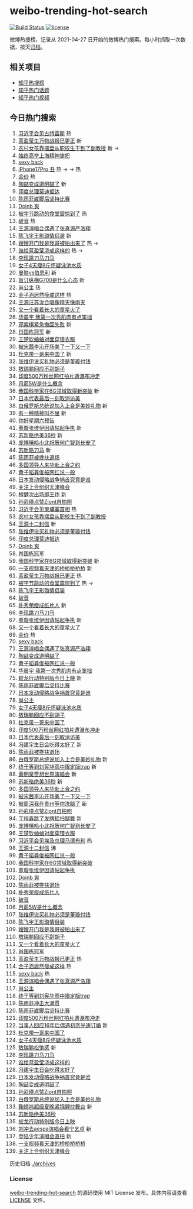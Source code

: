 # weibo-trending-hot-search

[![Build Status](https://github.com/justjavac/weibo-trending-hot-search/workflows/ci/badge.svg?branch=master)](https://github.com/justjavac/weibo-trending-hot-search/actions)
[![license](https://img.shields.io/github/license/justjavac/weibo-trending-hot-search)](https://github.com/justjavac/weibo-trending-hot-search/blob/master/LICENSE)

微博热搜榜，记录从 2021-04-27
日开始的微博热门搜索。每小时抓取一次数据，按天[归档](./archives)。

## 相关项目

- [知乎热搜榜](https://github.com/justjavac/zhihu-trending-top-search)
- [知乎热门话题](https://github.com/justjavac/zhihu-trending-hot-questions)
- [知乎热门视频](https://github.com/justjavac/zhihu-trending-hot-video)

## 今日热门搜索

<!-- BEGIN -->
<!-- 最后更新时间 Sun Aug 31 2025 02:23:25 GMT+0800 (China Standard Time) -->

1. [习近平会见古特雷斯](https://s.weibo.com//weibo?q=%23%E4%B9%A0%E8%BF%91%E5%B9%B3%E4%BC%9A%E8%A7%81%E5%8F%A4%E7%89%B9%E9%9B%B7%E6%96%AF%23&Refer=new_time)
   热
1. [蓝盈莹生万物战报已更正](https://s.weibo.com//weibo?q=%23%E8%93%9D%E7%9B%88%E8%8E%B9%E7%94%9F%E4%B8%87%E7%89%A9%E6%88%98%E6%8A%A5%E5%B7%B2%E6%9B%B4%E6%AD%A3%23&t=31&band_rank=1&Refer=top)
   新
1. [农村女孩靠摆盘从职校生干到了副教授](https://s.weibo.com//weibo?q=%23%E5%86%9C%E6%9D%91%E5%A5%B3%E5%AD%A9%E9%9D%A0%E6%91%86%E7%9B%98%E4%BB%8E%E8%81%8C%E6%A0%A1%E7%94%9F%E5%B9%B2%E5%88%B0%E4%BA%86%E5%89%AF%E6%95%99%E6%8E%88%23&t=31&band_rank=2&Refer=top)
   新 ->
1. [始终高举上海精神旗帜](https://s.weibo.com//weibo?q=%23%E5%A7%8B%E7%BB%88%E9%AB%98%E4%B8%BE%E4%B8%8A%E6%B5%B7%E7%B2%BE%E7%A5%9E%E6%97%97%E5%B8%9C%23&t=31&band_rank=3&Refer=top)
1. [sexy back](https://s.weibo.com//weibo?q=sexy%20back&t=31&band_rank=4&Refer=top)
1. [iPhone17Pro 丑](https://s.weibo.com//weibo?q=iPhone17Pro%20%E4%B8%91&t=31&band_rank=5&Refer=top)
   热 -> -> 热
1. [金价](https://s.weibo.com//weibo?q=%E9%87%91%E4%BB%B7&t=31&band_rank=6&Refer=top)
   热
1. [陶喆变成道明喆了](https://s.weibo.com//weibo?q=%E9%99%B6%E5%96%86%E5%8F%98%E6%88%90%E9%81%93%E6%98%8E%E5%96%86%E4%BA%86&t=31&band_rank=7&Refer=top)
   新
1. [印度总理莫迪抵达](https://s.weibo.com//weibo?q=%23%E5%8D%B0%E5%BA%A6%E6%80%BB%E7%90%86%E8%8E%AB%E8%BF%AA%E6%8A%B5%E8%BE%BE%23&t=31&band_rank=8&Refer=top)
1. [陈雨菲崴脚后坚持比赛](https://s.weibo.com//weibo?q=%23%E9%99%88%E9%9B%A8%E8%8F%B2%E5%B4%B4%E8%84%9A%E5%90%8E%E5%9D%9A%E6%8C%81%E6%AF%94%E8%B5%9B%23&t=31&band_rank=9&Refer=top)
1. [Doinb 爽](https://s.weibo.com//weibo?q=Doinb%20%E7%88%BD&t=31&band_rank=10&Refer=top)
1. [被字节跳动的食堂震惊到了](https://s.weibo.com//weibo?q=%E8%A2%AB%E5%AD%97%E8%8A%82%E8%B7%B3%E5%8A%A8%E7%9A%84%E9%A3%9F%E5%A0%82%E9%9C%87%E6%83%8A%E5%88%B0%E4%BA%86&t=31&band_rank=11&Refer=top)
   热
1. [破音](https://s.weibo.com//weibo?q=%E7%A0%B4%E9%9F%B3&t=31&band_rank=12&Refer=top)
   热
1. [王源演唱会偶遇了张真源严浩翔](https://s.weibo.com//weibo?q=%23%E7%8E%8B%E6%BA%90%E6%BC%94%E5%94%B1%E4%BC%9A%E5%81%B6%E9%81%87%E4%BA%86%E5%BC%A0%E7%9C%9F%E6%BA%90%E4%B8%A5%E6%B5%A9%E7%BF%94%23&t=31&band_rank=13&Refer=top)
1. [陈飞宇王影璐情侣装](https://s.weibo.com//weibo?q=%23%E9%99%88%E9%A3%9E%E5%AE%87%E7%8E%8B%E5%BD%B1%E7%92%90%E6%83%85%E4%BE%A3%E8%A3%85%23&t=31&band_rank=14&Refer=top)
   新
1. [嫂嫂开门我是我哥被拍出来了](https://s.weibo.com//weibo?q=%E5%AB%82%E5%AB%82%E5%BC%80%E9%97%A8%E6%88%91%E6%98%AF%E6%88%91%E5%93%A5%E8%A2%AB%E6%8B%8D%E5%87%BA%E6%9D%A5%E4%BA%86&t=31&band_rank=15&Refer=top)
   热 ->
1. [谁给蓝盈莹浇成这样的](https://s.weibo.com//weibo?q=%E8%B0%81%E7%BB%99%E8%93%9D%E7%9B%88%E8%8E%B9%E6%B5%87%E6%88%90%E8%BF%99%E6%A0%B7%E7%9A%84&t=31&band_rank=16&Refer=top)
   热 ->
1. [李现跳刀马刀马](https://s.weibo.com//weibo?q=%E6%9D%8E%E7%8E%B0%E8%B7%B3%E5%88%80%E9%A9%AC%E5%88%80%E9%A9%AC&t=31&band_rank=17&Refer=top)
1. [女子4天瘦8斤怀疑泳池水质](https://s.weibo.com//weibo?q=%23%E5%A5%B3%E5%AD%904%E5%A4%A9%E7%98%A68%E6%96%A4%E6%80%80%E7%96%91%E6%B3%B3%E6%B1%A0%E6%B0%B4%E8%B4%A8%23&t=31&band_rank=18&Refer=top)
1. [曼联vs伯恩利](https://s.weibo.com//weibo?q=%23%E6%9B%BC%E8%81%94vs%E4%BC%AF%E6%81%A9%E5%88%A9%23&t=31&band_rank=19&Refer=top)
   新
1. [盲订纵横G700是什么心态](https://s.weibo.com//weibo?q=%23%E7%9B%B2%E8%AE%A2%E7%BA%B5%E6%A8%AAG700%E6%98%AF%E4%BB%80%E4%B9%88%E5%BF%83%E6%80%81%23&t=31&band_rank=20&Refer=top)
   新
1. [尚公主](https://s.weibo.com//weibo?q=%E5%B0%9A%E5%85%AC%E4%B8%BB&t=31&band_rank=21&Refer=top)
   热
1. [金子涵居然瘦成这样](https://s.weibo.com//weibo?q=%E9%87%91%E5%AD%90%E6%B6%B5%E5%B1%85%E7%84%B6%E7%98%A6%E6%88%90%E8%BF%99%E6%A0%B7&t=31&band_rank=22&Refer=top)
   热
1. [王源汪苏泷合唱像晴天像雨天](https://s.weibo.com//weibo?q=%23%E7%8E%8B%E6%BA%90%E6%B1%AA%E8%8B%8F%E6%B3%B7%E5%90%88%E5%94%B1%E5%83%8F%E6%99%B4%E5%A4%A9%E5%83%8F%E9%9B%A8%E5%A4%A9%23&t=31&band_rank=23&Refer=top)
1. [又一个看着长大的童星火了](https://s.weibo.com//weibo?q=%E5%8F%88%E4%B8%80%E4%B8%AA%E7%9C%8B%E7%9D%80%E9%95%BF%E5%A4%A7%E7%9A%84%E7%AB%A5%E6%98%9F%E7%81%AB%E4%BA%86&t=31&band_rank=24&Refer=top)
1. [华晨宇 我第一次秀肌肉有点笨拙](https://s.weibo.com//weibo?q=%E5%8D%8E%E6%99%A8%E5%AE%87%20%E6%88%91%E7%AC%AC%E4%B8%80%E6%AC%A1%E7%A7%80%E8%82%8C%E8%82%89%E6%9C%89%E7%82%B9%E7%AC%A8%E6%8B%99&t=31&band_rank=25&Refer=top)
1. [邓紫棋紧急撤回失败](https://s.weibo.com//weibo?q=%E9%82%93%E7%B4%AB%E6%A3%8B%E7%B4%A7%E6%80%A5%E6%92%A4%E5%9B%9E%E5%A4%B1%E8%B4%A5&t=31&band_rank=26&Refer=top)
   新
1. [肖国栋冠军](https://s.weibo.com//weibo?q=%E8%82%96%E5%9B%BD%E6%A0%8B%E5%86%A0%E5%86%9B&t=31&band_rank=27&Refer=top)
   新
1. [王楚钦蛐蛐对面穿错衣服](https://s.weibo.com//weibo?q=%E7%8E%8B%E6%A5%9A%E9%92%A6%E8%9B%90%E8%9B%90%E5%AF%B9%E9%9D%A2%E7%A9%BF%E9%94%99%E8%A1%A3%E6%9C%8D&t=31&band_rank=28&Refer=top)
1. [被宋茜李沁开场美了一下又一下](https://s.weibo.com//weibo?q=%E8%A2%AB%E5%AE%8B%E8%8C%9C%E6%9D%8E%E6%B2%81%E5%BC%80%E5%9C%BA%E7%BE%8E%E4%BA%86%E4%B8%80%E4%B8%8B%E5%8F%88%E4%B8%80%E4%B8%8B&t=31&band_rank=29&Refer=top)
1. [杜克带一哥来中国了](https://s.weibo.com//weibo?q=%E6%9D%9C%E5%85%8B%E5%B8%A6%E4%B8%80%E5%93%A5%E6%9D%A5%E4%B8%AD%E5%9B%BD%E4%BA%86&t=31&band_rank=30&Refer=top)
   新
1. [张维伊说买礼物必须是董璇付钱](https://s.weibo.com//weibo?q=%23%E5%BC%A0%E7%BB%B4%E4%BC%8A%E8%AF%B4%E4%B9%B0%E7%A4%BC%E7%89%A9%E5%BF%85%E9%A1%BB%E6%98%AF%E8%91%A3%E7%92%87%E4%BB%98%E9%92%B1%23&t=31&band_rank=31&Refer=top)
1. [敖瑞鹏回应不刮胡子](https://s.weibo.com//weibo?q=%23%E6%95%96%E7%91%9E%E9%B9%8F%E5%9B%9E%E5%BA%94%E4%B8%8D%E5%88%AE%E8%83%A1%E5%AD%90%23&t=31&band_rank=32&Refer=top)
1. [印度500万粉丝网红拍片遭瀑布冲走](https://s.weibo.com//weibo?q=%23%E5%8D%B0%E5%BA%A6500%E4%B8%87%E7%B2%89%E4%B8%9D%E7%BD%91%E7%BA%A2%E6%8B%8D%E7%89%87%E9%81%AD%E7%80%91%E5%B8%83%E5%86%B2%E8%B5%B0%23&t=31&band_rank=33&Refer=top)
1. [月薪5W是什么概念](https://s.weibo.com//weibo?q=%E6%9C%88%E8%96%AA5W%E6%98%AF%E4%BB%80%E4%B9%88%E6%A6%82%E5%BF%B5&t=31&band_rank=34&Refer=top)
1. [我国科学家在6G领域取得新突破](https://s.weibo.com//weibo?q=%23%E6%88%91%E5%9B%BD%E7%A7%91%E5%AD%A6%E5%AE%B6%E5%9C%A86G%E9%A2%86%E5%9F%9F%E5%8F%96%E5%BE%97%E6%96%B0%E7%AA%81%E7%A0%B4%23&t=31&band_rank=35&Refer=top)
   新
1. [日本代表最后一刻取消访美](https://s.weibo.com//weibo?q=%23%E6%97%A5%E6%9C%AC%E4%BB%A3%E8%A1%A8%E6%9C%80%E5%90%8E%E4%B8%80%E5%88%BB%E5%8F%96%E6%B6%88%E8%AE%BF%E7%BE%8E%23&t=31&band_rank=36&Refer=top)
1. [白俄罗斯总统说加入上合是美妙礼物](https://s.weibo.com//weibo?q=%23%E7%99%BD%E4%BF%84%E7%BD%97%E6%96%AF%E6%80%BB%E7%BB%9F%E8%AF%B4%E5%8A%A0%E5%85%A5%E4%B8%8A%E5%90%88%E6%98%AF%E7%BE%8E%E5%A6%99%E7%A4%BC%E7%89%A9%23&t=31&band_rank=37&Refer=top)
   新
1. [有一种精神叫不屈](https://s.weibo.com//weibo?q=%23%E6%9C%89%E4%B8%80%E7%A7%8D%E7%B2%BE%E7%A5%9E%E5%8F%AB%E4%B8%8D%E5%B1%88%23&t=31&band_rank=38&Refer=top)
   新
1. [你好星期六预告](https://s.weibo.com//weibo?q=%23%E4%BD%A0%E5%A5%BD%E6%98%9F%E6%9C%9F%E5%85%AD%E9%A2%84%E5%91%8A%23&t=31&band_rank=39&Refer=top)
1. [董璇张维伊因请帖起争执](https://s.weibo.com//weibo?q=%23%E8%91%A3%E7%92%87%E5%BC%A0%E7%BB%B4%E4%BC%8A%E5%9B%A0%E8%AF%B7%E5%B8%96%E8%B5%B7%E4%BA%89%E6%89%A7%23&t=31&band_rank=40&Refer=top)
   新
1. [苏新皓绝美36秒](https://s.weibo.com//weibo?q=%23%E8%8B%8F%E6%96%B0%E7%9A%93%E7%BB%9D%E7%BE%8E36%E7%A7%92%23&t=31&band_rank=41&Refer=top)
   新
1. [庞博嘻哈小北祝贺何广智到长安了](https://s.weibo.com//weibo?q=%E5%BA%9E%E5%8D%9A%E5%98%BB%E5%93%88%E5%B0%8F%E5%8C%97%E7%A5%9D%E8%B4%BA%E4%BD%95%E5%B9%BF%E6%99%BA%E5%88%B0%E9%95%BF%E5%AE%89%E4%BA%86&t=31&band_rank=42&Refer=top)
1. [苏新皓刀马](https://s.weibo.com//weibo?q=%23%E8%8B%8F%E6%96%B0%E7%9A%93%E5%88%80%E9%A9%AC%23&t=31&band_rank=43&Refer=top)
   新
1. [陈雨菲被搀扶退场](https://s.weibo.com//weibo?q=%23%E9%99%88%E9%9B%A8%E8%8F%B2%E8%A2%AB%E6%90%80%E6%89%B6%E9%80%80%E5%9C%BA%23&t=31&band_rank=44&Refer=top)
1. [多国领导人来华赴上合之约](https://s.weibo.com//weibo?q=%23%E5%A4%9A%E5%9B%BD%E9%A2%86%E5%AF%BC%E4%BA%BA%E6%9D%A5%E5%8D%8E%E8%B5%B4%E4%B8%8A%E5%90%88%E4%B9%8B%E7%BA%A6%23&t=31&band_rank=45&Refer=top)
1. [黄子韬龚俊被网红说一般](https://s.weibo.com//weibo?q=%E9%BB%84%E5%AD%90%E9%9F%AC%E9%BE%9A%E4%BF%8A%E8%A2%AB%E7%BD%91%E7%BA%A2%E8%AF%B4%E4%B8%80%E8%88%AC&t=31&band_rank=46&Refer=top)
1. [日本发动侵略战争祸首究竟是谁](https://s.weibo.com//weibo?q=%23%E6%97%A5%E6%9C%AC%E5%8F%91%E5%8A%A8%E4%BE%B5%E7%95%A5%E6%88%98%E4%BA%89%E7%A5%B8%E9%A6%96%E7%A9%B6%E7%AB%9F%E6%98%AF%E8%B0%81%23&t=31&band_rank=47&Refer=top)
1. [关注上合组织天津峰会](https://s.weibo.com//weibo?q=%23%E5%85%B3%E6%B3%A8%E4%B8%8A%E5%90%88%E7%BB%84%E7%BB%87%E5%A4%A9%E6%B4%A5%E5%B3%B0%E4%BC%9A%23&t=31&band_rank=48&Refer=top)
1. [檀健次出场即王炸](https://s.weibo.com//weibo?q=%E6%AA%80%E5%81%A5%E6%AC%A1%E5%87%BA%E5%9C%BA%E5%8D%B3%E7%8E%8B%E7%82%B8&t=31&band_rank=49&Refer=top)
   新
1. [孙彩瑛点赞Ziont自拍照](https://s.weibo.com//weibo?q=%23%E5%AD%99%E5%BD%A9%E7%91%9B%E7%82%B9%E8%B5%9EZiont%E8%87%AA%E6%8B%8D%E7%85%A7%23&t=31&band_rank=50&Refer=top)
1. [习近平会见柬埔寨首相](https://s.weibo.com//weibo?q=%23%E4%B9%A0%E8%BF%91%E5%B9%B3%E4%BC%9A%E8%A7%81%E6%9F%AC%E5%9F%94%E5%AF%A8%E9%A6%96%E7%9B%B8%23&Refer=new_time)
   热
1. [农村女孩靠摆盘从职校生干到了副教授](https://s.weibo.com//weibo?q=%23%E5%86%9C%E6%9D%91%E5%A5%B3%E5%AD%A9%E9%9D%A0%E6%91%86%E7%9B%98%E4%BB%8E%E8%81%8C%E6%A0%A1%E7%94%9F%E5%B9%B2%E5%88%B0%E4%BA%86%E5%89%AF%E6%95%99%E6%8E%88%23&t=31&band_rank=1&Refer=top)
1. [王源十二封信](https://s.weibo.com//weibo?q=%E7%8E%8B%E6%BA%90%E5%8D%81%E4%BA%8C%E5%B0%81%E4%BF%A1&t=31&band_rank=2&Refer=top)
   新
1. [张维伊说买礼物必须是董璇付钱](https://s.weibo.com//weibo?q=%23%E5%BC%A0%E7%BB%B4%E4%BC%8A%E8%AF%B4%E4%B9%B0%E7%A4%BC%E7%89%A9%E5%BF%85%E9%A1%BB%E6%98%AF%E8%91%A3%E7%92%87%E4%BB%98%E9%92%B1%23&t=31&band_rank=4&Refer=top)
1. [印度总理莫迪抵达](https://s.weibo.com//weibo?q=%23%E5%8D%B0%E5%BA%A6%E6%80%BB%E7%90%86%E8%8E%AB%E8%BF%AA%E6%8A%B5%E8%BE%BE%23&t=31&band_rank=6&Refer=top)
1. [Doinb 爽](https://s.weibo.com//weibo?q=Doinb%20%E7%88%BD&t=31&band_rank=7&Refer=top)
1. [肖国栋冠军](https://s.weibo.com//weibo?q=%E8%82%96%E5%9B%BD%E6%A0%8B%E5%86%A0%E5%86%9B&t=31&band_rank=8&Refer=top)
1. [我国科学家在6G领域取得新突破](https://s.weibo.com//weibo?q=%23%E6%88%91%E5%9B%BD%E7%A7%91%E5%AD%A6%E5%AE%B6%E5%9C%A86G%E9%A2%86%E5%9F%9F%E5%8F%96%E5%BE%97%E6%96%B0%E7%AA%81%E7%A0%B4%23&t=31&band_rank=9&Refer=top)
   新
1. [一支视频看天津的桥桥桥桥桥](https://s.weibo.com//weibo?q=%23%E4%B8%80%E6%94%AF%E8%A7%86%E9%A2%91%E7%9C%8B%E5%A4%A9%E6%B4%A5%E7%9A%84%E6%A1%A5%E6%A1%A5%E6%A1%A5%E6%A1%A5%E6%A1%A5%23&t=31&band_rank=10&Refer=top)
   新
1. [蓝盈莹生万物战报已更正](https://s.weibo.com//weibo?q=%23%E8%93%9D%E7%9B%88%E8%8E%B9%E7%94%9F%E4%B8%87%E7%89%A9%E6%88%98%E6%8A%A5%E5%B7%B2%E6%9B%B4%E6%AD%A3%23&t=31&band_rank=11&Refer=top)
   热
1. [被字节跳动的食堂震惊到了](https://s.weibo.com//weibo?q=%E8%A2%AB%E5%AD%97%E8%8A%82%E8%B7%B3%E5%8A%A8%E7%9A%84%E9%A3%9F%E5%A0%82%E9%9C%87%E6%83%8A%E5%88%B0%E4%BA%86&t=31&band_rank=12&Refer=top)
   热 ->
1. [陈飞宇王影璐情侣装](https://s.weibo.com//weibo?q=%23%E9%99%88%E9%A3%9E%E5%AE%87%E7%8E%8B%E5%BD%B1%E7%92%90%E6%83%85%E4%BE%A3%E8%A3%85%23&t=31&band_rank=13&Refer=top)
1. [破音](https://s.weibo.com//weibo?q=%E7%A0%B4%E9%9F%B3&t=31&band_rank=14&Refer=top)
1. [朴秀荣瘦成纸片人](https://s.weibo.com//weibo?q=%23%E6%9C%B4%E7%A7%80%E8%8D%A3%E7%98%A6%E6%88%90%E7%BA%B8%E7%89%87%E4%BA%BA%23&t=31&band_rank=17&Refer=top)
   新
1. [李现跳刀马刀马](https://s.weibo.com//weibo?q=%E6%9D%8E%E7%8E%B0%E8%B7%B3%E5%88%80%E9%A9%AC%E5%88%80%E9%A9%AC&t=31&band_rank=18&Refer=top)
1. [董璇张维伊因请帖起争执](https://s.weibo.com//weibo?q=%23%E8%91%A3%E7%92%87%E5%BC%A0%E7%BB%B4%E4%BC%8A%E5%9B%A0%E8%AF%B7%E5%B8%96%E8%B5%B7%E4%BA%89%E6%89%A7%23&t=31&band_rank=19&Refer=top)
   新
1. [又一个看着长大的童星火了](https://s.weibo.com//weibo?q=%E5%8F%88%E4%B8%80%E4%B8%AA%E7%9C%8B%E7%9D%80%E9%95%BF%E5%A4%A7%E7%9A%84%E7%AB%A5%E6%98%9F%E7%81%AB%E4%BA%86&t=31&band_rank=20&Refer=top)
1. [金价](https://s.weibo.com//weibo?q=%E9%87%91%E4%BB%B7&t=31&band_rank=21&Refer=top)
   热
1. [sexy back](https://s.weibo.com//weibo?q=sexy%20back&t=31&band_rank=23&Refer=top)
1. [王源演唱会偶遇了张真源严浩翔](https://s.weibo.com//weibo?q=%23%E7%8E%8B%E6%BA%90%E6%BC%94%E5%94%B1%E4%BC%9A%E5%81%B6%E9%81%87%E4%BA%86%E5%BC%A0%E7%9C%9F%E6%BA%90%E4%B8%A5%E6%B5%A9%E7%BF%94%23&t=31&band_rank=24&Refer=top)
1. [陶喆变成道明喆了](https://s.weibo.com//weibo?q=%E9%99%B6%E5%96%86%E5%8F%98%E6%88%90%E9%81%93%E6%98%8E%E5%96%86%E4%BA%86&t=31&band_rank=25&Refer=top)
1. [黄子韬龚俊被网红说一般](https://s.weibo.com//weibo?q=%E9%BB%84%E5%AD%90%E9%9F%AC%E9%BE%9A%E4%BF%8A%E8%A2%AB%E7%BD%91%E7%BA%A2%E8%AF%B4%E4%B8%80%E8%88%AC&t=31&band_rank=26&Refer=top)
1. [华晨宇 我第一次秀肌肉有点笨拙](https://s.weibo.com//weibo?q=%E5%8D%8E%E6%99%A8%E5%AE%87%20%E6%88%91%E7%AC%AC%E4%B8%80%E6%AC%A1%E7%A7%80%E8%82%8C%E8%82%89%E6%9C%89%E7%82%B9%E7%AC%A8%E6%8B%99&t=31&band_rank=27&Refer=top)
1. [蛟龙行动特别版今日上映](https://s.weibo.com//weibo?q=%23%E8%9B%9F%E9%BE%99%E8%A1%8C%E5%8A%A8%E7%89%B9%E5%88%AB%E7%89%88%E4%BB%8A%E6%97%A5%E4%B8%8A%E6%98%A0%23&t=31&band_rank=28&Refer=top)
   新
1. [陈雨菲崴脚后坚持比赛](https://s.weibo.com//weibo?q=%23%E9%99%88%E9%9B%A8%E8%8F%B2%E5%B4%B4%E8%84%9A%E5%90%8E%E5%9D%9A%E6%8C%81%E6%AF%94%E8%B5%9B%23&t=31&band_rank=29&Refer=top)
1. [日本发动侵略战争祸首究竟是谁](https://s.weibo.com//weibo?q=%23%E6%97%A5%E6%9C%AC%E5%8F%91%E5%8A%A8%E4%BE%B5%E7%95%A5%E6%88%98%E4%BA%89%E7%A5%B8%E9%A6%96%E7%A9%B6%E7%AB%9F%E6%98%AF%E8%B0%81%23&t=31&band_rank=30&Refer=top)
1. [尚公主](https://s.weibo.com//weibo?q=%E5%B0%9A%E5%85%AC%E4%B8%BB&t=31&band_rank=31&Refer=top)
1. [女子4天瘦8斤怀疑泳池水质](https://s.weibo.com//weibo?q=%23%E5%A5%B3%E5%AD%904%E5%A4%A9%E7%98%A68%E6%96%A4%E6%80%80%E7%96%91%E6%B3%B3%E6%B1%A0%E6%B0%B4%E8%B4%A8%23&t=31&band_rank=32&Refer=top)
1. [敖瑞鹏回应不刮胡子](https://s.weibo.com//weibo?q=%23%E6%95%96%E7%91%9E%E9%B9%8F%E5%9B%9E%E5%BA%94%E4%B8%8D%E5%88%AE%E8%83%A1%E5%AD%90%23&t=31&band_rank=33&Refer=top)
1. [杜克带一哥来中国了](https://s.weibo.com//weibo?q=%E6%9D%9C%E5%85%8B%E5%B8%A6%E4%B8%80%E5%93%A5%E6%9D%A5%E4%B8%AD%E5%9B%BD%E4%BA%86&t=31&band_rank=35&Refer=top)
1. [印度500万粉丝网红拍片遭瀑布冲走](https://s.weibo.com//weibo?q=%23%E5%8D%B0%E5%BA%A6500%E4%B8%87%E7%B2%89%E4%B8%9D%E7%BD%91%E7%BA%A2%E6%8B%8D%E7%89%87%E9%81%AD%E7%80%91%E5%B8%83%E5%86%B2%E8%B5%B0%23&t=31&band_rank=36&Refer=top)
1. [日本代表最后一刻取消访美](https://s.weibo.com//weibo?q=%23%E6%97%A5%E6%9C%AC%E4%BB%A3%E8%A1%A8%E6%9C%80%E5%90%8E%E4%B8%80%E5%88%BB%E5%8F%96%E6%B6%88%E8%AE%BF%E7%BE%8E%23&t=31&band_rank=37&Refer=top)
1. [冯建宇生日会吃得太好了](https://s.weibo.com//weibo?q=%23%E5%86%AF%E5%BB%BA%E5%AE%87%E7%94%9F%E6%97%A5%E4%BC%9A%E5%90%83%E5%BE%97%E5%A4%AA%E5%A5%BD%E4%BA%86%23&t=31&band_rank=38&Refer=top)
   新
1. [陈雨菲被搀扶退场](https://s.weibo.com//weibo?q=%23%E9%99%88%E9%9B%A8%E8%8F%B2%E8%A2%AB%E6%90%80%E6%89%B6%E9%80%80%E5%9C%BA%23&t=31&band_rank=39&Refer=top)
1. [白俄罗斯总统说加入上合是美妙礼物](https://s.weibo.com//weibo?q=%23%E7%99%BD%E4%BF%84%E7%BD%97%E6%96%AF%E6%80%BB%E7%BB%9F%E8%AF%B4%E5%8A%A0%E5%85%A5%E4%B8%8A%E5%90%88%E6%98%AF%E7%BE%8E%E5%A6%99%E7%A4%BC%E7%89%A9%23&t=31&band_rank=40&Refer=top)
   新
1. [终于等到刘宪华雨中限定版trap](https://s.weibo.com//weibo?q=%E7%BB%88%E4%BA%8E%E7%AD%89%E5%88%B0%E5%88%98%E5%AE%AA%E5%8D%8E%E9%9B%A8%E4%B8%AD%E9%99%90%E5%AE%9A%E7%89%88trap&t=31&band_rank=41&Refer=top)
   新
1. [黄明昊贾想世界演唱会](https://s.weibo.com//weibo?q=%23%E9%BB%84%E6%98%8E%E6%98%8A%E8%B4%BE%E6%83%B3%E4%B8%96%E7%95%8C%E6%BC%94%E5%94%B1%E4%BC%9A%23&t=31&band_rank=42&Refer=top)
   新
1. [苏新皓绝美36秒](https://s.weibo.com//weibo?q=%23%E8%8B%8F%E6%96%B0%E7%9A%93%E7%BB%9D%E7%BE%8E36%E7%A7%92%23&t=31&band_rank=43&Refer=top)
   新
1. [多国领导人来华赴上合之约](https://s.weibo.com//weibo?q=%23%E5%A4%9A%E5%9B%BD%E9%A2%86%E5%AF%BC%E4%BA%BA%E6%9D%A5%E5%8D%8E%E8%B5%B4%E4%B8%8A%E5%90%88%E4%B9%8B%E7%BA%A6%23&t=31&band_rank=44&Refer=top)
1. [被宋茜李沁开场美了一下又一下](https://s.weibo.com//weibo?q=%E8%A2%AB%E5%AE%8B%E8%8C%9C%E6%9D%8E%E6%B2%81%E5%BC%80%E5%9C%BA%E7%BE%8E%E4%BA%86%E4%B8%80%E4%B8%8B%E5%8F%88%E4%B8%80%E4%B8%8B&t=31&band_rank=45&Refer=top)
1. [被周深我在贵州等你洗脑了](https://s.weibo.com//weibo?q=%23%E8%A2%AB%E5%91%A8%E6%B7%B1%E6%88%91%E5%9C%A8%E8%B4%B5%E5%B7%9E%E7%AD%89%E4%BD%A0%E6%B4%97%E8%84%91%E4%BA%86%23&t=31&band_rank=46&Refer=top)
   新
1. [孙彩瑛点赞Ziont自拍照](https://s.weibo.com//weibo?q=%23%E5%AD%99%E5%BD%A9%E7%91%9B%E7%82%B9%E8%B5%9EZiont%E8%87%AA%E6%8B%8D%E7%85%A7%23&t=31&band_rank=47&Refer=top)
1. [丁程鑫跳了发牌摇扫腿舞](https://s.weibo.com//weibo?q=%23%E4%B8%81%E7%A8%8B%E9%91%AB%E8%B7%B3%E4%BA%86%E5%8F%91%E7%89%8C%E6%91%87%E6%89%AB%E8%85%BF%E8%88%9E%23&t=31&band_rank=48&Refer=top)
   新
1. [庞博嘻哈小北祝贺何广智到长安了](https://s.weibo.com//weibo?q=%E5%BA%9E%E5%8D%9A%E5%98%BB%E5%93%88%E5%B0%8F%E5%8C%97%E7%A5%9D%E8%B4%BA%E4%BD%95%E5%B9%BF%E6%99%BA%E5%88%B0%E9%95%BF%E5%AE%89%E4%BA%86&t=31&band_rank=49&Refer=top)
1. [王楚钦蛐蛐对面穿错衣服](https://s.weibo.com//weibo?q=%E7%8E%8B%E6%A5%9A%E9%92%A6%E8%9B%90%E8%9B%90%E5%AF%B9%E9%9D%A2%E7%A9%BF%E9%94%99%E8%A1%A3%E6%9C%8D&t=31&band_rank=50&Refer=top)
1. [习近平会见埃及总理马德布利](https://s.weibo.com//weibo?q=%23%E4%B9%A0%E8%BF%91%E5%B9%B3%E4%BC%9A%E8%A7%81%E5%9F%83%E5%8F%8A%E6%80%BB%E7%90%86%E9%A9%AC%E5%BE%B7%E5%B8%83%E5%88%A9%23&Refer=new_time)
   热
1. [王源十二封信](https://s.weibo.com//weibo?q=%E7%8E%8B%E6%BA%90%E5%8D%81%E4%BA%8C%E5%B0%81%E4%BF%A1&t=31&band_rank=1&Refer=top)
   沸
1. [黄子韬龚俊被网红说一般](https://s.weibo.com//weibo?q=%E9%BB%84%E5%AD%90%E9%9F%AC%E9%BE%9A%E4%BF%8A%E8%A2%AB%E7%BD%91%E7%BA%A2%E8%AF%B4%E4%B8%80%E8%88%AC&t=31&band_rank=4&Refer=top)
1. [我国科学家在6G领域取得新突破](https://s.weibo.com//weibo?q=%23%E6%88%91%E5%9B%BD%E7%A7%91%E5%AD%A6%E5%AE%B6%E5%9C%A86G%E9%A2%86%E5%9F%9F%E5%8F%96%E5%BE%97%E6%96%B0%E7%AA%81%E7%A0%B4%23&t=31&band_rank=6&Refer=top)
1. [董璇张维伊因请帖起争执](https://s.weibo.com//weibo?q=%23%E8%91%A3%E7%92%87%E5%BC%A0%E7%BB%B4%E4%BC%8A%E5%9B%A0%E8%AF%B7%E5%B8%96%E8%B5%B7%E4%BA%89%E6%89%A7%23&t=31&band_rank=7&Refer=top)
1. [Doinb 爽](https://s.weibo.com//weibo?q=Doinb%20%E7%88%BD&t=31&band_rank=9&Refer=top)
1. [陈雨菲被搀扶退场](https://s.weibo.com//weibo?q=%23%E9%99%88%E9%9B%A8%E8%8F%B2%E8%A2%AB%E6%90%80%E6%89%B6%E9%80%80%E5%9C%BA%23&t=31&band_rank=10&Refer=top)
1. [朴秀荣瘦成纸片人](https://s.weibo.com//weibo?q=%23%E6%9C%B4%E7%A7%80%E8%8D%A3%E7%98%A6%E6%88%90%E7%BA%B8%E7%89%87%E4%BA%BA%23&t=31&band_rank=11&Refer=top)
1. [破音](https://s.weibo.com//weibo?q=%E7%A0%B4%E9%9F%B3&t=31&band_rank=13&Refer=top)
1. [月薪5W是什么概念](https://s.weibo.com//weibo?q=%E6%9C%88%E8%96%AA5W%E6%98%AF%E4%BB%80%E4%B9%88%E6%A6%82%E5%BF%B5&t=31&band_rank=14&Refer=top)
1. [张维伊说买礼物必须是董璇付钱](https://s.weibo.com//weibo?q=%23%E5%BC%A0%E7%BB%B4%E4%BC%8A%E8%AF%B4%E4%B9%B0%E7%A4%BC%E7%89%A9%E5%BF%85%E9%A1%BB%E6%98%AF%E8%91%A3%E7%92%87%E4%BB%98%E9%92%B1%23&t=31&band_rank=15&Refer=top)
1. [陈飞宇王影璐情侣装](https://s.weibo.com//weibo?q=%23%E9%99%88%E9%A3%9E%E5%AE%87%E7%8E%8B%E5%BD%B1%E7%92%90%E6%83%85%E4%BE%A3%E8%A3%85%23&t=31&band_rank=16&Refer=top)
1. [嫂嫂开门我是我哥被拍出来了](https://s.weibo.com//weibo?q=%E5%AB%82%E5%AB%82%E5%BC%80%E9%97%A8%E6%88%91%E6%98%AF%E6%88%91%E5%93%A5%E8%A2%AB%E6%8B%8D%E5%87%BA%E6%9D%A5%E4%BA%86&t=31&band_rank=17&Refer=top)
1. [敖瑞鹏回应不刮胡子](https://s.weibo.com//weibo?q=%23%E6%95%96%E7%91%9E%E9%B9%8F%E5%9B%9E%E5%BA%94%E4%B8%8D%E5%88%AE%E8%83%A1%E5%AD%90%23&t=31&band_rank=18&Refer=top)
1. [又一个看着长大的童星火了](https://s.weibo.com//weibo?q=%E5%8F%88%E4%B8%80%E4%B8%AA%E7%9C%8B%E7%9D%80%E9%95%BF%E5%A4%A7%E7%9A%84%E7%AB%A5%E6%98%9F%E7%81%AB%E4%BA%86&t=31&band_rank=19&Refer=top)
1. [肖国栋冠军](https://s.weibo.com//weibo?q=%E8%82%96%E5%9B%BD%E6%A0%8B%E5%86%A0%E5%86%9B&t=31&band_rank=20&Refer=top)
1. [蓝盈莹生万物战报已更正](https://s.weibo.com//weibo?q=%23%E8%93%9D%E7%9B%88%E8%8E%B9%E7%94%9F%E4%B8%87%E7%89%A9%E6%88%98%E6%8A%A5%E5%B7%B2%E6%9B%B4%E6%AD%A3%23&t=31&band_rank=22&Refer=top)
   热
1. [金子涵居然瘦成这样](https://s.weibo.com//weibo?q=%E9%87%91%E5%AD%90%E6%B6%B5%E5%B1%85%E7%84%B6%E7%98%A6%E6%88%90%E8%BF%99%E6%A0%B7&t=31&band_rank=23&Refer=top)
   热
1. [sexy back](https://s.weibo.com//weibo?q=sexy%20back&t=31&band_rank=24&Refer=top)
   热
1. [王源演唱会偶遇了张真源严浩翔](https://s.weibo.com//weibo?q=%23%E7%8E%8B%E6%BA%90%E6%BC%94%E5%94%B1%E4%BC%9A%E5%81%B6%E9%81%87%E4%BA%86%E5%BC%A0%E7%9C%9F%E6%BA%90%E4%B8%A5%E6%B5%A9%E7%BF%94%23&t=31&band_rank=25&Refer=top)
1. [尚公主](https://s.weibo.com//weibo?q=%E5%B0%9A%E5%85%AC%E4%B8%BB&t=31&band_rank=26&Refer=top)
1. [终于等到刘宪华雨中限定版trap](https://s.weibo.com//weibo?q=%E7%BB%88%E4%BA%8E%E7%AD%89%E5%88%B0%E5%88%98%E5%AE%AA%E5%8D%8E%E9%9B%A8%E4%B8%AD%E9%99%90%E5%AE%9A%E7%89%88trap&t=31&band_rank=28&Refer=top)
1. [陈雨菲冲击大满贯](https://s.weibo.com//weibo?q=%23%E9%99%88%E9%9B%A8%E8%8F%B2%E5%86%B2%E5%87%BB%E5%A4%A7%E6%BB%A1%E8%B4%AF%23&t=31&band_rank=29&Refer=top)
1. [陈雨菲崴脚后坚持比赛](https://s.weibo.com//weibo?q=%23%E9%99%88%E9%9B%A8%E8%8F%B2%E5%B4%B4%E8%84%9A%E5%90%8E%E5%9D%9A%E6%8C%81%E6%AF%94%E8%B5%9B%23&t=31&band_rank=30&Refer=top)
1. [印度500万粉丝网红拍片遭瀑布冲走](https://s.weibo.com//weibo?q=%23%E5%8D%B0%E5%BA%A6500%E4%B8%87%E7%B2%89%E4%B8%9D%E7%BD%91%E7%BA%A2%E6%8B%8D%E7%89%87%E9%81%AD%E7%80%91%E5%B8%83%E5%86%B2%E8%B5%B0%23&t=31&band_rank=31&Refer=top)
1. [当事人回应16年后偶遇初恋光速订婚](https://s.weibo.com//weibo?q=%23%E5%BD%93%E4%BA%8B%E4%BA%BA%E5%9B%9E%E5%BA%9416%E5%B9%B4%E5%90%8E%E5%81%B6%E9%81%87%E5%88%9D%E6%81%8B%E5%85%89%E9%80%9F%E8%AE%A2%E5%A9%9A%23&t=31&band_rank=32&Refer=top)
   新
1. [杜克带一哥来中国了](https://s.weibo.com//weibo?q=%E6%9D%9C%E5%85%8B%E5%B8%A6%E4%B8%80%E5%93%A5%E6%9D%A5%E4%B8%AD%E5%9B%BD%E4%BA%86&t=31&band_rank=33&Refer=top)
1. [女子4天瘦8斤怀疑泳池水质](https://s.weibo.com//weibo?q=%23%E5%A5%B3%E5%AD%904%E5%A4%A9%E7%98%A68%E6%96%A4%E6%80%80%E7%96%91%E6%B3%B3%E6%B1%A0%E6%B0%B4%E8%B4%A8%23&t=31&band_rank=34&Refer=top)
1. [敖瑞鹏松弛感](https://s.weibo.com//weibo?q=%23%E6%95%96%E7%91%9E%E9%B9%8F%E6%9D%BE%E5%BC%9B%E6%84%9F%23&t=31&band_rank=35&Refer=top)
   新
1. [李现跳刀马刀马](https://s.weibo.com//weibo?q=%E6%9D%8E%E7%8E%B0%E8%B7%B3%E5%88%80%E9%A9%AC%E5%88%80%E9%A9%AC&t=31&band_rank=37&Refer=top)
1. [谁给蓝盈莹浇成这样的](https://s.weibo.com//weibo?q=%E8%B0%81%E7%BB%99%E8%93%9D%E7%9B%88%E8%8E%B9%E6%B5%87%E6%88%90%E8%BF%99%E6%A0%B7%E7%9A%84&t=31&band_rank=38&Refer=top)
1. [冯建宇生日会吃得太好了](https://s.weibo.com//weibo?q=%23%E5%86%AF%E5%BB%BA%E5%AE%87%E7%94%9F%E6%97%A5%E4%BC%9A%E5%90%83%E5%BE%97%E5%A4%AA%E5%A5%BD%E4%BA%86%23&t=31&band_rank=39&Refer=top)
1. [日本发动侵略战争祸首究竟是谁](https://s.weibo.com//weibo?q=%23%E6%97%A5%E6%9C%AC%E5%8F%91%E5%8A%A8%E4%BE%B5%E7%95%A5%E6%88%98%E4%BA%89%E7%A5%B8%E9%A6%96%E7%A9%B6%E7%AB%9F%E6%98%AF%E8%B0%81%23&t=31&band_rank=40&Refer=top)
1. [陶喆变成道明喆了](https://s.weibo.com//weibo?q=%E9%99%B6%E5%96%86%E5%8F%98%E6%88%90%E9%81%93%E6%98%8E%E5%96%86%E4%BA%86&t=31&band_rank=41&Refer=top)
1. [孙彩瑛点赞Ziont自拍照](https://s.weibo.com//weibo?q=%23%E5%AD%99%E5%BD%A9%E7%91%9B%E7%82%B9%E8%B5%9EZiont%E8%87%AA%E6%8B%8D%E7%85%A7%23&t=31&band_rank=42&Refer=top)
1. [白俄罗斯总统说加入上合是美妙礼物](https://s.weibo.com//weibo?q=%23%E7%99%BD%E4%BF%84%E7%BD%97%E6%96%AF%E6%80%BB%E7%BB%9F%E8%AF%B4%E5%8A%A0%E5%85%A5%E4%B8%8A%E5%90%88%E6%98%AF%E7%BE%8E%E5%A6%99%E7%A4%BC%E7%89%A9%23&t=31&band_rank=43&Refer=top)
1. [鞠婧祎超级夏晚紧锦鲤抄舞台](https://s.weibo.com//weibo?q=%23%E9%9E%A0%E5%A9%A7%E7%A5%8E%E8%B6%85%E7%BA%A7%E5%A4%8F%E6%99%9A%E7%B4%A7%E9%94%A6%E9%B2%A4%E6%8A%84%E8%88%9E%E5%8F%B0%23&t=31&band_rank=44&Refer=top)
   新
1. [苏新皓绝美36秒](https://s.weibo.com//weibo?q=%23%E8%8B%8F%E6%96%B0%E7%9A%93%E7%BB%9D%E7%BE%8E36%E7%A7%92%23&t=31&band_rank=45&Refer=top)
1. [蛟龙行动特别版今日上映](https://s.weibo.com//weibo?q=%23%E8%9B%9F%E9%BE%99%E8%A1%8C%E5%8A%A8%E7%89%B9%E5%88%AB%E7%89%88%E4%BB%8A%E6%97%A5%E4%B8%8A%E6%98%A0%23&t=31&band_rank=46&Refer=top)
1. [刘冲去aespa演唱会看宁艺卓](https://s.weibo.com//weibo?q=%23%E5%88%98%E5%86%B2%E5%8E%BBaespa%E6%BC%94%E5%94%B1%E4%BC%9A%E7%9C%8B%E5%AE%81%E8%89%BA%E5%8D%93%23&t=31&band_rank=47&Refer=top)
   新
1. [登陆少年演唱会直拍](https://s.weibo.com//weibo?q=%23%E7%99%BB%E9%99%86%E5%B0%91%E5%B9%B4%E6%BC%94%E5%94%B1%E4%BC%9A%E7%9B%B4%E6%8B%8D%23&t=31&band_rank=48&Refer=top)
   新
1. [一支视频看天津的桥桥桥桥桥](https://s.weibo.com//weibo?q=%23%E4%B8%80%E6%94%AF%E8%A7%86%E9%A2%91%E7%9C%8B%E5%A4%A9%E6%B4%A5%E7%9A%84%E6%A1%A5%E6%A1%A5%E6%A1%A5%E6%A1%A5%E6%A1%A5%23&t=31&band_rank=49&Refer=top)
1. [关注上合组织天津峰会](https://s.weibo.com//weibo?q=%23%E5%85%B3%E6%B3%A8%E4%B8%8A%E5%90%88%E7%BB%84%E7%BB%87%E5%A4%A9%E6%B4%A5%E5%B3%B0%E4%BC%9A%23&t=31&band_rank=50&Refer=top)

<!-- END -->

历史归档 [./archives](./archives)

### License

[weibo-trending-hot-search](https://github.com/justjavac/weibo-trending-hot-search)
的源码使用 MIT License 发布。具体内容请查看 [LICENSE](./LICENSE) 文件。
